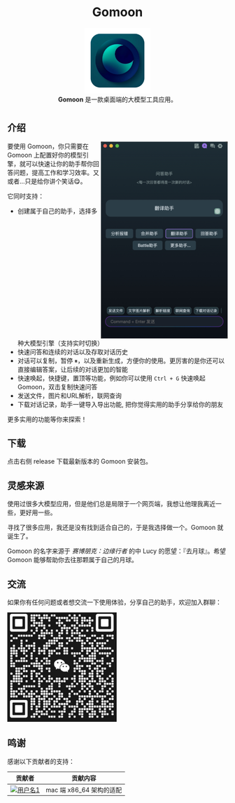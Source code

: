 <h1 align="center">Gomoon</h1>
<div align="center">
<img order-radius="100px" height="150px" src="https://github.com/wizardAEI/blog-images/blob/main/gomoon-icon.png" alt=""/>
<div><b>Gomoon</b> 是一款桌面端的大模型工具应用。</div>
</div>

<h1 align="center"> </h1>

## 介绍

<img order-radius="100px" align="right"  height="450px" src="https://github.com/wizardAEI/blog-images/blob/main/gomoon-jietu3.jpg" alt=""/>

要使用 Gomoon，你只需要在 Gomoon 上配置好你的模型引擎，就可以快速让你的助手帮你回答问题，提高工作和学习效率。又或者...只是给你讲个笑话😋。

它同时支持：

- 创建属于自己的助手，选择多种大模型引擎（支持实时切换）
- 快速问答和连续的对话以及存取对话历史
- 对话可以复制，暂停 ⏸，以及重新生成，方便你的使用。更厉害的是你还可以直接编辑答案，让后续的对话更加的智能
- 快速唤起，快捷键，置顶等功能，例如你可以使用 `Ctrl + G` 快速唤起 Gomoon，双击复制快速问答
- 发送文件，图片和URL解析，联网查询
- 下载对话记录，助手一键导入导出功能, 把你觉得实用的助手分享给你的朋友

更多实用的功能等你来探索！

## 下载

点击右侧 release 下载最新版本的 Gomoon 安装包。

## 灵感来源

使用过很多大模型应用，但是他们总是局限于一个网页端，我想让他理我离近一些，更好用一些。

寻找了很多应用，我还是没有找到适合自己的，于是我选择做一个。Gomoon 就诞生了。

Gomoon 的名字来源于 _赛博朋克：边缘行者_ 的中 Lucy 的愿望：『去月球』。希望 Gomoon 能够帮助你去往那颗属于自己的月球。

## 交流

如果你有任何问题或者想交流一下使用体验，分享自己的助手，欢迎加入群聊：

<img order-radius="100px"  height="250px" src="https://github.com/wizardAEI/blog-images/blob/main/groupcode.jpg" alt=""/>

## 鸣谢

感谢以下贡献者的支持：

| 贡献者                                                                                     | 贡献内容                 |
| ------------------------------------------------------------------------------------------ | ------------------------ |
| [![用户名1](https://github.com/e9ab98e991ab.png?size=50)](https://github.com/e9ab98e991ab) | mac 端 x86_64 架构的适配 |
